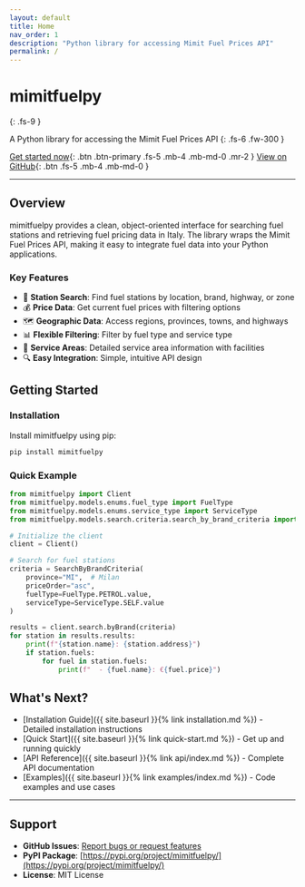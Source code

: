 ```yaml
---
layout: default
title: Home
nav_order: 1
description: "Python library for accessing Mimit Fuel Prices API"
permalink: /
---
```


# mimitfuelpy
{: .fs-9 }

A Python library for accessing the Mimit Fuel Prices API
{: .fs-6 .fw-300 }

[Get started now](#getting-started){: .btn .btn-primary .fs-5 .mb-4 .mb-md-0 .mr-2 } [View on GitHub](https://github.com/fpetranzan/mimitFuelPy){: .btn .fs-5 .mb-4 .mb-md-0 }

---

## Overview

mimitfuelpy provides a clean, object-oriented interface for searching fuel stations and retrieving fuel pricing data in Italy. The library wraps the Mimit Fuel Prices API, making it easy to integrate fuel data into your Python applications.

### Key Features

- 🚗 **Station Search**: Find fuel stations by location, brand, highway, or zone
- 💰 **Price Data**: Get current fuel prices with filtering options
- 🗺️ **Geographic Data**: Access regions, provinces, towns, and highways
- 📊 **Flexible Filtering**: Filter by fuel type and service type
- 🏢 **Service Areas**: Detailed service area information with facilities
- 🔍 **Easy Integration**: Simple, intuitive API design

## Getting Started

### Installation

Install mimitfuelpy using pip:

```bash
pip install mimitfuelpy
```

### Quick Example

```python
from mimitfuelpy import Client
from mimitfuelpy.models.enums.fuel_type import FuelType
from mimitfuelpy.models.enums.service_type import ServiceType
from mimitfuelpy.models.search.criteria.search_by_brand_criteria import SearchByBrandCriteria

# Initialize the client
client = Client()

# Search for fuel stations
criteria = SearchByBrandCriteria(
    province="MI",  # Milan
    priceOrder="asc",
    fuelType=FuelType.PETROL.value,
    serviceType=ServiceType.SELF.value
)

results = client.search.byBrand(criteria)
for station in results.results:
    print(f"{station.name}: {station.address}")
    if station.fuels:
        for fuel in station.fuels:
            print(f"  - {fuel.name}: €{fuel.price}")
```

## What's Next?

- [Installation Guide]({{ site.baseurl }}{% link installation.md %}) - Detailed installation instructions
- [Quick Start]({{ site.baseurl }}{% link quick-start.md %}) - Get up and running quickly
- [API Reference]({{ site.baseurl }}{% link api/index.md %}) - Complete API documentation
- [Examples]({{ site.baseurl }}{% link examples/index.md %}) - Code examples and use cases

---

## Support

- **GitHub Issues**: [Report bugs or request features](https://github.com/fpetranzan/mimitFuelPy/issues)
- **PyPI Package**: [https://pypi.org/project/mimitfuelpy/](https://pypi.org/project/mimitfuelpy/)
- **License**: MIT License